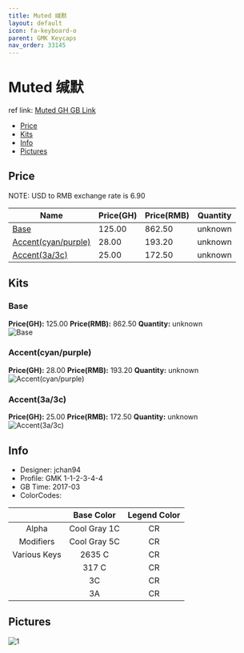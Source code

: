 ```yaml
---
title: Muted 缄默
layout: default
icon: fa-keyboard-o
parent: GMK Keycaps
nav_order: 33145
---
```


# Muted 缄默

ref link: [Muted GH GB Link](https://geekhack.org/index.php?topic=88115.0)

* [Price](#price)
* [Kits](#kits)
* [Info](#info)
* [Pictures](#pictures)


## Price  
NOTE: USD to RMB exchange rate is 6.90

| Name          | Price(GH)    |  Price(RMB) | Quantity |
| ------------- | ------------ |  ---------- | -------- |
|[Base](#base)|125.00|862.50|unknown|
|[Accent(cyan/purple)](#accent(cyan/purple))|28.00|193.20|unknown|
|[Accent(3a/3c)](#accent(3a/3c))|25.00|172.50|unknown|


## Kits
### Base
**Price(GH):** 125.00    **Price(RMB):** 862.50    **Quantity:** unknown  
<img src="{{ 'assets/images/gmk-keycaps/muted/kits_pics/base.jpg' | relative_url }}" alt="Base" class="image featured">

### Accent(cyan/purple)
**Price(GH):** 28.00    **Price(RMB):** 193.20    **Quantity:** unknown  
<img src="{{ 'assets/images/gmk-keycaps/muted/kits_pics/accent-1.jpg' | relative_url }}" alt="Accent(cyan/purple)" class="image featured">

### Accent(3a/3c)
**Price(GH):** 25.00    **Price(RMB):** 172.50    **Quantity:** unknown  
<img src="{{ 'assets/images/gmk-keycaps/muted/kits_pics/accent-2.jpg' | relative_url }}" alt="Accent(3a/3c)" class="image featured">


## Info
* Designer: jchan94
* Profile: GMK 1-1-2-3-4-4
* GB Time: 2017-03
* ColorCodes:  

| |Base Color     | Legend Color
| :-------------: | :-------------: | :------------:
|Alpha|Cool Gray 1C|CR
|Modifiers|Cool Gray 5C|CR
|Various Keys|2635 C|CR
||317 C|CR
||3C|CR
||3A|CR


## Pictures
<img src="{{ 'assets/images/gmk-keycaps/muted/rendering_pics/1.jpg' | relative_url }}" alt="1" class="image featured">
